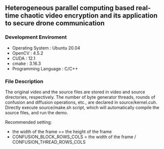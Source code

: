 ## Heterogeneous parallel computing based real-time chaotic video encryption and its application to secure drone communication

### Development Enviroment

* Operating System     : Ubuntu 20.04
* OpenCV               : 4.5.2
* CUDA                 : 12.1
* cmake                : 3.16.3
* Programming Language : C/C++

### File Description

The original video and the source files are stored in video and source directories, respectively. The number of byte generator threads, rounds of confusion and diffusion operations, etc., are declared in source/kernel.cuh. Directly execute source/make.sh script, which will automatically compile the source files, and run the demo.

Recommended setting:

* the width of the frame == the height of the frame
* CONFUSION_BLOCK_ROWS_COLS = the width of the frame / CONFUSION_THREAD_ROWS_COLS


